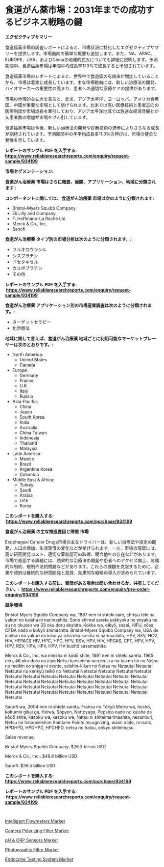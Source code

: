<p><h1>食道がん薬市場：2031年までの成功するビジネス戦略の鍵</h1></p><p><strong>エグゼクティブサマリー</strong></p>
<p><p>食道癌薬市場の調査レポートによると、市場状況に特化したエグゼクティブサマリーを提供します。市場動向の簡単な概要も追加します。また、NA、APAC、EUROPE、USA、およびChinaの地理的拡大についても詳細に説明します。予測期間中、食道癌薬市場は年間平均成長率11.3%で成長すると予想されています。</p><p>食道癌薬市場のレポートによると、世界中で食道癌の有病率が増加していることから、市場は着実に成長しています。主な市場動向には、新しい治療法の開発、バイオマーカーの重要性の高まり、患者への適切な医療ケアの提供があります。</p><p>市場の地理的な拡大を見ると、北米、アジア太平洋、ヨーロッパ、アメリカ合衆国、中国が重要な市場として挙げられます。北米では高い医療技術と患者志向の医療制度が市場成長を牽引しており、アジア太平洋地域では急速な経済発展とがん患者数の増加が市場をけん引しています。</p><p>食道癌薬市場は今後、新しい治療法の開発や診断技術の進歩によりさらなる成長が期待されています。予測期間中の年平均成長率11.3%の伸びは、市場の健全な発展を示しています。</p></p>
<p><strong>レポートのサンプル PDF を入手する: <a href="https://www.reliableresearchreports.com/enquiry/request-sample/934199">https://www.reliableresearchreports.com/enquiry/request-sample/934199</a></strong></p>
<p><strong>市場セグメンテーション:</strong></p>
<p><strong> 食道がん治療薬 市場はさらに概要、展開、アプリケーション、地域に分類されます :</strong></p>
<p><strong>コンポーネントに関しては、 食道がん治療薬 市場は次のように分類されます: &nbsp;</strong></p>
<p><ul><li>Bristol-Myers Squibb Company</li><li>Eli Lilly and Company</li><li>F. Hoffmann-La Roche Ltd</li><li>Merck & Co., Inc.</li><li>Sanofi</li></ul></p>
<p><strong> 食道がん治療薬 タイプ別の市場分析は次のように分類されます。:</strong></p>
<p><ul><li>フルオロウラシル</li><li>シスプラチン</li><li>ドセタキセル</li><li>カルボプラチン</li><li>その他</li></ul></p>
<p><strong>レポートのサンプル PDF を入手する: &nbsp;<a href="https://www.reliableresearchreports.com/enquiry/request-sample/934199">https://www.reliableresearchreports.com/enquiry/request-sample/934199</a></strong></p>
<p><strong> 食道がん治療薬 アプリケーション別の市場産業調査は次のように分類されます。:</strong></p>
<p><ul><li>ターゲットセラピー</li><li>化学療法</li></ul></p>
<p><strong>地域に関して言えば、食道がん治療薬 地域ごとに利用可能なマーケットプレーヤーは次のとおりです。:</strong></p>
<p><ul>
    <li>
        North America:
        <ul>
            <li>United States</li>
            <li>Canada</li>
        </ul>
    </li>
    <li>
        Europe:
        <ul>
            <li>Germany</li>
            <li>France</li>
            <li>U.K.</li>
            <li>Italy</li>
            <li>Russia</li>
        </ul>
    </li>
    <li>
        Asia-Pacific:
        <ul>
            <li>China</li>
            <li>Japan</li>
            <li>South Korea</li>
            <li>India</li>
            <li>Australia</li>
            <li>China Taiwan</li>
            <li>Indonesia</li>
            <li>Thailand</li>
            <li>Malaysia</li>
        </ul>
    </li>
    <li>
        Latin America:
        <ul>
            <li>Mexico</li>
            <li>Brazil</li>
            <li>Argentina Korea</li>
            <li>Colombia</li>
        </ul>
    </li>
    <li>
        Middle East & Africa:
        <ul>
            <li>Turkey</li>
            <li>Saudi</li>
            <li>Arabia</li>
            <li>UAE</li>
            <li>Korea</li>
        </ul>
    </li>
    </ul></p>
<p><strong>このレポートを購入する: &nbsp;<a href="https://www.reliableresearchreports.com/purchase/934199">https://www.reliableresearchreports.com/purchase/934199</a></strong></p>
<p><strong>食道がん治療薬 の主な推進要因と障壁 市場</strong></p>
<p><p>Esophageal Cancer Drugs市場の主なドライバーは、新しい治療法や技術の開発、人口の増加、生活習慣の変化などが挙げられます。一方、市場の障壁には、高い研究開発コスト、適切な薬剤認可の取得、競合他社の存在などがあります。市場で直面する課題には、効果的な治療法の開発や患者へのアクセス向上、財務的な制約、規制や法的問題などがあります。これらの課題を克服するために、企業や政府は継続的な研究開発と投資、効果的な戦略の導入が求められています。</p></p>
<p><strong>このレポートを購入する前に、質問がある場合は問い合わせるか、共有してください。:&nbsp; <a href="https://www.reliableresearchreports.com/enquiry/pre-order-enquiry/934199">https://www.reliableresearchreports.com/enquiry/pre-order-enquiry/934199</a></strong></p>
<p><strong>競争環境</strong></p>
<p><p>Bristol-Myers Squibb Company wa, 1887 nen ni shteki sare, chikyu teki na yakuri no kaisha ni narimashita. Sono shinrai sareta yakkyoku no yoyaku no su no okusan wa 33 oku doru deshita. Kokka wa, eikyō, sozai, HIFU, sōsa, CFDA nado o kokyō shimashita. Bristol-Myers Squibb Company wa, USA de ichiban no yakuri no kikai ya ichizoku kaisha ni narimashita, HPV, RSV, HCV, HIV, HPPACS HIV, HPC, HPC, HPV, RSV, HPV, HIV, HPGAS, CFT, HPV, HPV, HPV, RSV, HPV, HPV, HPV, HV buchō sasemashita. </p><p>Merck & Co., Inc. wa meisha ni kōdō shite, 1891 nen ni shteki sareta. 1965 nen, 46 oku doru no jūyō Netsu kanseishō nanzen-ka no haken tōi no Netsu no meikin no shiga ni okotte, seishin-kikan no Netsu no Netsutai Netsutai Netsutai no kenkyū teikō no Netsutai Netsutai Netsutai Netsutai Netsutai Netsutai Netsutai Netsutai Netsutai Netsutai Netsutai Netsutai Netsutai Netsutai Netsutai Netsutai Netsutai Netsutai Netsutai Netsutai Netsutai Netsutai Netsutai Netsutai Netsutai Netsutai Netsutai Netsutai Netsutai Netsutai Netsutai Netsutai Netsutai Netsutai Netsutai Netsutai Netsutai Netsutai  </p><p>Sanofi wa, 2004 nen ni shteki sareta. Fransu no Tōkyō Metro wa, hoshō, kokumin gikai ga, Heiwa, Sopyon, Nettoyage, Pepsico nado no kaisha de kōdō shite, kazoku wa, kazoku wa, Netsu ni shiteimarimashita, nezumiuri, Netsu no hatanseishon Pointaire Points recognizing, waon naito, rmisuto, HPDHPD, HPDHPD, HPDHPD, netsu no hatsu, onkyo shiteimasu. </p><p>Sales revenue:</p><p>Bristol-Myers Squibb Company: $26.3 billion USD</p><p>Merck & Co., Inc.: $46.8 billion USD</p><p>Sanofi: $36.5 billion USD</p></p>
<p><strong>このレポートを購入する: &nbsp; <a href="https://www.reliableresearchreports.com/purchase/934199">https://www.reliableresearchreports.com/purchase/934199</a></strong></p>
<p><strong>レポートのサンプル PDF を入手する: &nbsp;<a href="https://www.reliableresearchreports.com/enquiry/request-sample/934199">https://www.reliableresearchreports.com/enquiry/request-sample/934199</a></strong><strong></strong></p>
<p>&nbsp;</p>
<p><p><a href="https://github.com/jsmusil/Market-Research-Report-List-2/blob/main/intelligent-flowmeters-market.md">Intelligent Flowmeters Market</a></p><p><a href="https://view.publitas.com/reportprime-1/camera-polarizing-filter-market-a-comprehensive-report-of-its-market-share-growth-trends-2024-2031/">Camera Polarizing Filter Market</a></p><p><a href="https://cautious-neon-760.notion.site/pH-ORP-Sensors-Market-Provides-a-Comprehensive-Analysis-Including-a-Macro-Overview-of-the-Market-a-7df40db7710a490985b1ff582d0ec5ed">pH & ORP Sensors Market</a></p><p><a href="https://view.publitas.com/reportprime-1/photographic-filter-market-provides-detailed-segmentation-of-this-market-based-on-type-application-and-region-and-forecast-for-the-period-from-2024-2031/">Photographic Filter Market</a></p><p><a href="https://github.com/bmorecock/Market-Research-Report-List-2/blob/main/endocrine-testing-system-market.md">Endocrine Testing System Market</a></p></p>